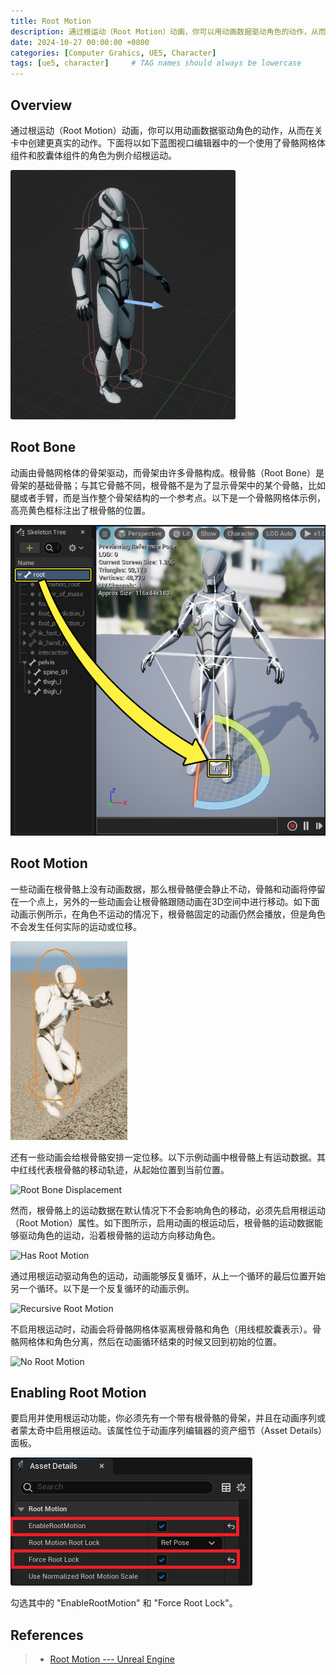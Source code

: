 ```yaml
---
title: Root Motion
description: 通过根运动（Root Motion）动画，你可以用动画数据驱动角色的动作，从而在关卡中创建更真实的动作。
date: 2024-10-27 00:00:00 +0800
categories: [Computer Grahics, UE5, Character]
tags: [ue5, character]     # TAG names should always be lowercase
---
```


## Overview

通过根运动（Root Motion）动画，你可以用动画数据驱动角色的动作，从而在关卡中创建更真实的动作。下面将以如下蓝图视口编辑器中的一个使用了骨骼网格体组件和胶囊体组件的角色为例介绍根运动。

![Character Capsule](/assets/img/post/UE5_5-Character-RootMotion-CharacterCapsule.png)

## Root Bone

动画由骨骼网格体的骨架驱动，而骨架由许多骨骼构成。根骨骼（Root Bone）是骨架的基础骨骼；与其它骨骼不同，根骨骼不是为了显示骨架中的某个骨骼，比如腿或者手臂，而是当作整个骨架结构的一个参考点。以下是一个骨骼网格体示例，高亮黄色框标注出了根骨骼的位置。

![Root Bone](/assets/img/post/UE5_5-Character-RootMotion-RootBone.png)

## Root Motion

一些动画在根骨骼上没有动画数据，那么根骨骼便会静止不动，骨骼和动画将停留在一个点上，另外的一些动画会让根骨骼跟随动画在3D空间中进行移动。如下面动画示例所示，在角色不运动的情况下，根骨骼固定的动画仍然会播放，但是角色不会发生任何实际的运动或位移。

![Root Motion Lock](/assets/img/post/UE5_5-Character-RootMotion-RootMotionLock.gif)

还有一些动画会给根骨骼安排一定位移。以下示例动画中根骨骼上有运动数据。其中红线代表根骨骼的移动轨迹，从起始位置到当前位置。

![Root Bone Displacement](/assets/img/post/UE5_5-Character-RootMotion-RootBoneDisplacement.gif)

然而，根骨骼上的运动数据在默认情况下不会影响角色的移动，必须先启用根运动（Root Motion）属性。如下图所示，启用动画的根运动后，根骨骼的运动数据能够驱动角色的运动，沿着根骨骼的运动方向移动角色。

![Has Root Motion](/assets/img/post/UE5_5-Character-RootMotion-HasRootMotion.gif)

通过用根运动驱动角色的运动，动画能够反复循环，从上一个循环的最后位置开始另一个循环。以下是一个反复循环的动画示例。

![Recursive Root Motion](/assets/img/post/UE5_5-Character-RootMotion-RecursiveRootMotion.gif)

不启用根运动时，动画会将骨骼网格体驱离根骨骼和角色（用线框胶囊表示）。骨骼网格体和角色分离，然后在动画循环结束的时候又回到初始的位置。

![No Root Motion](/assets/img/post/UE5_5-Character-RootMotion-NoRootMotion.gif)

## Enabling Root Motion

要启用并使用根运动功能，你必须先有一个带有根骨骼的骨架，并且在动画序列或者蒙太奇中启用根运动。该属性位于动画序列编辑器的资产细节（Asset Details）面板。

![Root Motion Details](/assets/img/post/UE5_5-Character-RootMotion-RootMotionDetails.png)

勾选其中的 "EnableRootMotion" 和 "Force Root Lock"。

## References
>
> * [Root Motion --- Unreal Engine](https://dev.epicgames.com/documentation/en-us/unreal-engine/root-motion-in-unreal-engine)
